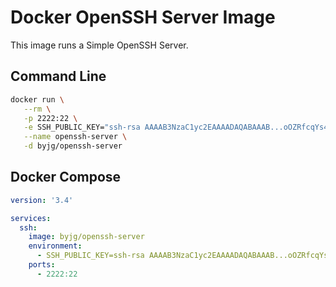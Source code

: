 # Docker OpenSSH Server Image

This image runs a Simple OpenSSH Server.

## Command Line

```bash
docker run \
   --rm \
   -p 2222:22 \
   -e SSH_PUBLIC_KEY="ssh-rsa AAAAB3NzaC1yc2EAAAADAQABAAAB...oOZRfcqYs4JPQgxpZ public-key" \
   --name openssh-server \
   -d byjg/openssh-server
```

## Docker Compose

```yaml
version: '3.4'

services:
  ssh:
    image: byjg/openssh-server
    environment:
      - SSH_PUBLIC_KEY=ssh-rsa AAAAB3NzaC1yc2EAAAADAQABAAAB...oOZRfcqYs4JPQgxpZ public-key
    ports:
      - 2222:22
```


